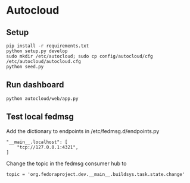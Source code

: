 # Autocloud

## Setup

```
pip install -r requirements.txt
python setup.py develop
sudo mkdir /etc/autocloud; sudo cp config/autocloud/cfg /etc/autocloud/autocloud.cfg
python seed.py
```

## Run dashboard

```
python autocloud/web/app.py
```

## Test local fedmsg

Add the dictionary to endpoints in /etc/fedmsg.d/endpoints.py

```
"__main__.localhost": [
    "tcp://127.0.0.1:4321",
]
```

Change the topic in the fedmsg consumer hub to

```
topic = 'org.fedoraproject.dev.__main__.buildsys.task.state.change'
```
